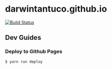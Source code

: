 # darwintantuco.github.io

[![Build Status](https://travis-ci.org/dcrtantuco/dcrtantuco.github.io.svg?branch=develop)](https://travis-ci.org/dcrtantuco/dcrtantuco.github.io)

## Dev Guides

### Deploy to Github Pages

```
$ yarn run deploy
```

